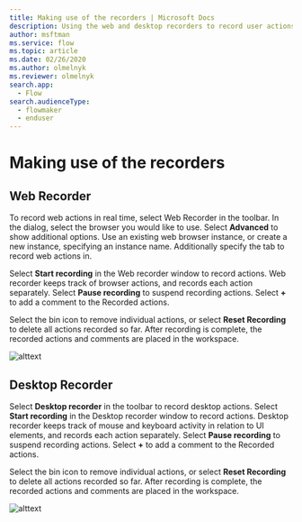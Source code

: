 ```yaml
---
title: Making use of the recorders | Microsoft Docs
description: Using the web and desktop recorders to record user actions.
author: msftman
ms.service: flow
ms.topic: article
ms.date: 02/26/2020
ms.author: olmelnyk
ms.reviewer: olmelnyk
search.app: 
  - Flow
search.audienceType: 
  - flowmaker
  - enduser
---
```



# Making use of the recorders

## Web Recorder
To record web actions in real time, select Web Recorder in the toolbar. In the dialog, select the browser you would like to use. Select **Advanced** to show additional options. Use an existing web browser instance, or create a new instance, specifying an instance name. Additionally specify the tab to record web actions in.

Select **Start recording** in the Web recorder window to record actions. Web recorder keeps track of browser actions, and records each action separately. Select **Pause recording** to suspend recording actions. Select **+** to add a comment to the Recorded actions.

Select the bin icon to remove individual actions, or select **Reset Recording** to delete all actions recorded so far. After recording is complete, the recorded actions and comments are placed in the workspace.

![alttext](\media\imgname.png)

## Desktop Recorder
Select **Desktop recorder** in the toolbar to record desktop actions. Select **Start recording** in the Desktop recorder window to record actions. Desktop recorder keeps track of mouse and keyboard activity in relation to UI elements, and records each action separately. Select **Pause recording** to suspend recording actions. Select **+** to add a comment to the Recorded actions.

Select the bin icon to remove individual actions, or select **Reset Recording** to delete all actions recorded so far. After recording is complete, the recorded actions and comments are placed in the workspace.

![alttext](\media\imgname.png)